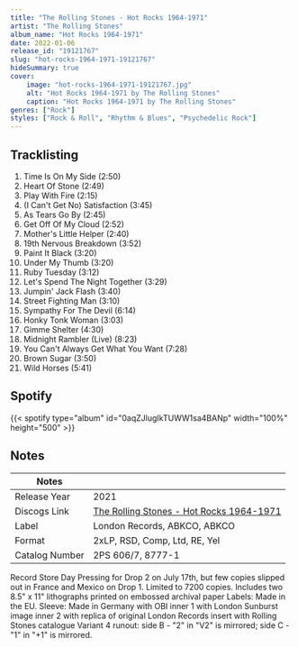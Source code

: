 ```yaml
---
title: "The Rolling Stones - Hot Rocks 1964-1971"
artist: "The Rolling Stones"
album_name: "Hot Rocks 1964-1971"
date: 2022-01-06
release_id: "19121767"
slug: "hot-rocks-1964-1971-19121767"
hideSummary: true
cover:
    image: "hot-rocks-1964-1971-19121767.jpg"
    alt: "Hot Rocks 1964-1971 by The Rolling Stones"
    caption: "Hot Rocks 1964-1971 by The Rolling Stones"
genres: ["Rock"]
styles: ["Rock & Roll", "Rhythm & Blues", "Psychedelic Rock"]
---
```

## Tracklisting
1. Time Is On My Side (2:50)
2. Heart Of Stone (2:49)
3. Play With Fire (2:15)
4. (I Can't Get No) Satisfaction (3:45)
5. As Tears Go By (2:45)
6. Get Off Of My Cloud (2:52)
7. Mother's Little Helper (2:40)
8. 19th Nervous Breakdown (3:52)
9. Paint It Black (3:20)
10. Under My Thumb (3:20)
11. Ruby Tuesday (3:12)
12. Let's Spend The Night Together (3:29)
13. Jumpin' Jack Flash (3:40)
14. Street Fighting Man (3:10)
15. Sympathy For The Devil (6:14)
16. Honky Tonk Woman (3:03)
17. Gimme Shelter (4:30)
18. Midnight Rambler (Live) (8:23)
19. You Can't Always Get What You Want (7:28)
20. Brown Sugar (3:50)
21. Wild Horses (5:41)
## Spotify
{{< spotify type="album" id="0aqZJlugIkTUWW1sa4BANp" width="100%" height="500" >}}


## Notes
| Notes          |             |
| ---------------| ----------- |
| Release Year   | 2021 |
| Discogs Link   | [The Rolling Stones - Hot Rocks 1964-1971](https://www.discogs.com/release/19121767-The-Rolling-Stones-Hot-Rocks-1964-1971) |
| Label          | London Records, ABKCO, ABKCO |
| Format         | 2xLP, RSD, Comp, Ltd, RE, Yel |
| Catalog Number | 2PS 606/7, 8777-1 |

Record Store Day Pressing for Drop 2 on July 17th, but few copies slipped out in France and Mexico on Drop 1.  Limited to 7200 copies.  Includes two 8.5" x 11" lithographs printed on embossed archival paper  Labels: Made in the EU.  Sleeve: Made in Germany  with OBI  inner 1 with London Sunburst image  inner 2 with replica of  original London Records insert with Rolling Stones catalogue  Variant 4 runout: side B - "2" in "V2" is mirrored; side C - "1" in "+1" is mirrored.
